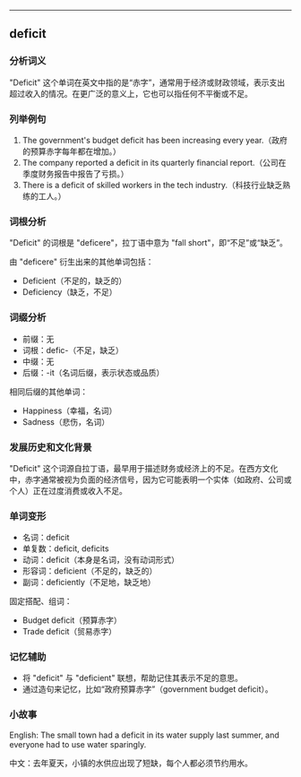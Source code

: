 
---------------
## deficit
### 分析词义

"Deficit" 这个单词在英文中指的是“赤字”，通常用于经济或财政领域，表示支出超过收入的情况。在更广泛的意义上，它也可以指任何不平衡或不足。

### 列举例句

1. The government's budget deficit has been increasing every year.（政府的预算赤字每年都在增加。）
2. The company reported a deficit in its quarterly financial report.（公司在季度财务报告中报告了亏损。）
3. There is a deficit of skilled workers in the tech industry.（科技行业缺乏熟练的工人。）

### 词根分析

"Deficit" 的词根是 "deficere"，拉丁语中意为 "fall short"，即“不足”或“缺乏”。

由 "deficere" 衍生出来的其他单词包括：
- Deficient（不足的，缺乏的）
- Deficiency（缺乏，不足）

### 词缀分析

- 前缀：无
- 词根：defic-（不足，缺乏）
- 中缀：无
- 后缀：-it（名词后缀，表示状态或品质）

相同后缀的其他单词：
- Happiness（幸福，名词）
- Sadness（悲伤，名词）

### 发展历史和文化背景

"Deficit" 这个词源自拉丁语，最早用于描述财务或经济上的不足。在西方文化中，赤字通常被视为负面的经济信号，因为它可能表明一个实体（如政府、公司或个人）正在过度消费或收入不足。

### 单词变形

- 名词：deficit
- 单复数：deficit, deficits
- 动词：deficit（本身是名词，没有动词形式）
- 形容词：deficient（不足的，缺乏的）
- 副词：deficiently（不足地，缺乏地）

固定搭配、组词：
- Budget deficit（预算赤字）
- Trade deficit（贸易赤字）

### 记忆辅助

- 将 "deficit" 与 "deficient" 联想，帮助记住其表示不足的意思。
- 通过造句来记忆，比如“政府预算赤字”（government budget deficit）。

### 小故事

English: The small town had a deficit in its water supply last summer, and everyone had to use water sparingly.

中文：去年夏天，小镇的水供应出现了短缺，每个人都必须节约用水。

